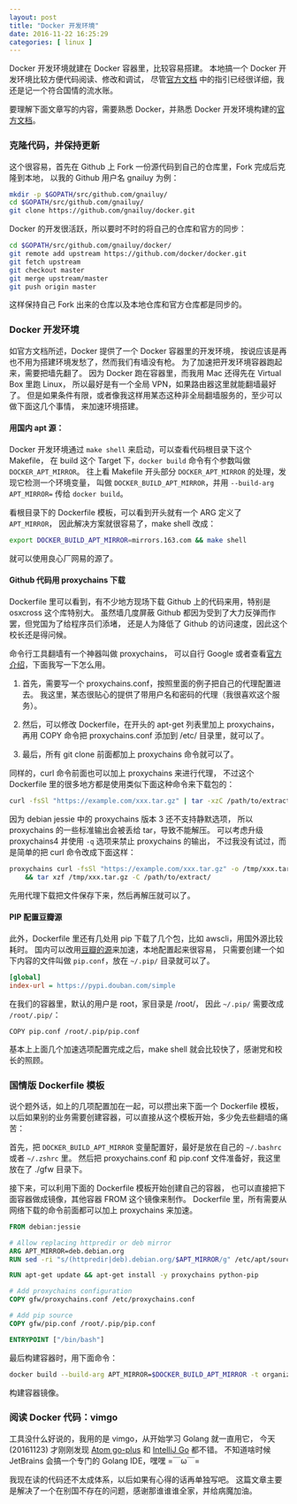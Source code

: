 ```yaml
--- 
layout: post
title: "Docker 开发环境"
date: 2016-11-22 16:25:29
categories: [ linux ]
---
```


Docker 开发环境就建在 Docker 容器里，比较容易搭建。
本地搞一个 Docker 开发环境比较方便代码阅读、修改和调试，
尽管[官方文档][docker-dev] 中的指引已经很详细，我还是记一个符合国情的流水账。

要理解下面文章写的内容，需要熟悉 Docker，并熟悉 Docker 开发环境构建的[官方文档][docker-dev]。

<!-- more -->

### 克隆代码，并保持更新

这个很容易，首先在 Github 上 Fork 一份源代码到自己的仓库里，Fork 完成后克隆到本地，
以我的 Github 用户名 gnailuy 为例：

``` bash
mkdir -p $GOPATH/src/github.com/gnailuy/
cd $GOPATH/src/github.com/gnailuy/
git clone https://github.com/gnailuy/docker.git
```

Docker 的开发很活跃，所以要时不时的将自己的仓库和官方的同步：

``` bash
cd $GOPATH/src/github.com/gnailuy/docker/
git remote add upstream https://github.com/docker/docker.git
git fetch upstream
git checkout master
git merge upstream/master
git push origin master
```

这样保持自己 Fork 出来的仓库以及本地仓库和官方仓库都是同步的。

### Docker 开发环境

如官方文档所述，Docker 提供了一个 Docker 容器里的开发环境，
按说应该是再也不用为搭建环境发愁了，然而我们有墙没有枪。
为了加速把开发环境容器跑起来，需要把墙先翻了。
因为 Docker 跑在容器里，而我用 Mac 还得先在 Virtual Box 里跑 Linux，
所以最好是有一个全局 VPN，如果路由器这里就能翻墙最好了。
但是如果条件有限，或者像我这样用某态这种非全局翻墙服务的，至少可以做下面这几个事情，
来加速环境搭建。

#### 用国内 apt 源：

Docker 开发环境通过 `make shell` 来启动，可以查看代码根目录下这个 Makefile，
在 build 这个 Target 下，`docker build` 命令有个参数叫做 `DOCKER_APT_MIRROR`。
往上看 Makefile 开头部分 `DOCKER_APT_MIRROR` 的处理，发现它检测一个环境变量，
叫做 `DOCKER_BUILD_APT_MIRROR`，并用 `--build-arg APT_MIRROR=` 传给 `docker build`。

看根目录下的 Dockerfile 模板，可以看到开头就有一个 ARG 定义了`APT_MIRROR`，
因此解决方案就很容易了，make shell 改成：

``` bash
export DOCKER_BUILD_APT_MIRROR=mirrors.163.com && make shell
```

就可以使用良心厂网易的源了。

#### Github 代码用 proxychains 下载

Dockerfile 里可以看到，有不少地方现场下载 Github 上的代码来用，特别是 osxcross 这个库特别大。
虽然墙几度屏蔽 Github 都因为受到了大力反弹而作罢，但党国为了给程序员们添堵，
还是人为降低了 Github 的访问速度，因此这个校长还是得问候。

命令行工具翻墙有一个神器叫做 proxychains，
可以自行 Google 或者查看[官方介绍][proxychains]，下面我写一下怎么用。

1. 首先，需要写一个 proxychains.conf，按照里面的例子把自己的代理配置进去。
我这里，某态很贴心的提供了带用户名和密码的代理（我很喜欢这个服务）。

2. 然后，可以修改 Dockerfile，在开头的 apt-get 列表里加上 proxychains，
再用 COPY 命令把 proxychains.conf 添加到 /etc/ 目录里，就可以了。

3. 最后，所有 git clone 前面都加上 proxychains 命令就可以了。

同样的，curl 命令前面也可以加上 proxychains 来进行代理，
不过这个 Dockerfile 里的很多地方都是使用类似下面这种命令来下载包的：

``` bash
curl -fsSl "https://example.com/xxx.tar.gz" | tar -xzC /path/to/extract/
```

因为 debian jessie 中的 proxychains 版本 3 还不支持静默选项，
所以 proxychains 的一些标准输出会被丢给 tar，导致不能解压。
可以考虑升级 proxychains4 并使用 `-q` 选项来禁止 proxychains 的输出，
不过我没有试过，而是简单的把 curl 命令改成下面这样：

``` bash
proxychains curl -fsSl "https://example.com/xxx.tar.gz" -o /tmp/xxx.tar.gz \
    && tar xzf /tmp/xxx.tar.gz -C /path/to/extract/
```

先用代理下载把文件保存下来，然后再解压就可以了。

#### PIP 配置豆瓣源

此外，Dockerfile 里还有几处用 pip 下载了几个包，比如 awscli，用国外源比较耗时。
国内可以改用[豆瓣的源][pypi-douban]来加速，本地配置起来很容易，
只需要创建一个如下内容的文件叫做 `pip.conf`，放在 `~/.pip/` 目录就可以了。

``` ini
[global]
index-url = https://pypi.douban.com/simple
```

在我们的容器里，默认的用户是 root，家目录是 /root/，
因此 `~/.pip/` 需要改成 `/root/.pip/`：

```
COPY pip.conf /root/.pip/pip.conf
```

基本上上面几个加速选项配置完成之后，make shell 就会比较快了，感谢党和校长的照顾。

### 国情版 Dockerfile 模板

说个题外话，如上的几项配置加在一起，可以攒出来下面一个 Dockerfile 模板，
以后如果别的业务需要创建容器，可以直接从这个模板开始，多少免去些翻墙的痛苦：

首先，把 `DOCKER_BUILD_APT_MIRROR` 变量配置好，最好是放在自己的 `~/.bashrc` 或者
`~/.zshrc` 里。
然后把 proxychains.conf 和 pip.conf 文件准备好，我这里放在了 ./gfw 目录下。

接下来，可以利用下面的 Dockerfile 模板开始创建自己的容器，
也可以直接把下面容器做成镜像，其他容器 FROM 这个镜像来制作。
Dockerfile 里，所有需要从网络下载的命令前面都可以加上 proxychains 来加速。

``` Dockerfile
FROM debian:jessie

# Allow replacing httpredir or deb mirror
ARG APT_MIRROR=deb.debian.org
RUN sed -ri "s/(httpredir|deb).debian.org/$APT_MIRROR/g" /etc/apt/sources.list

RUN apt-get update && apt-get install -y proxychains python-pip

# Add proxychains configuration
COPY gfw/proxychains.conf /etc/proxychains.conf

# Add pip source
COPY gfw/pip.conf /root/.pip/pip.conf

ENTRYPOINT ["/bin/bash"]
```

最后构建容器时，用下面命令：

``` bash
docker build --build-arg APT_MIRROR=$DOCKER_BUILD_APT_MIRROR -t organization/image-name .
```

构建容器镜像。

### 阅读 Docker 代码：vimgo

工具没什么好说的，我用的是 vimgo，从开始学习 Golang 就一直用它，
今天 (20161123) 才刚刚发现 [Atom go-plus][go-plus] 和 [IntelliJ Go][intellij-go] 都不错。
不知道啥时候 JetBrains 会搞一个专门的 Golang IDE，嘿嘿 =￣ω￣=

我现在读的代码还不太成体系，以后如果有心得的话再单独写吧。
这篇文章主要是解决了一个在别国不存在的问题，感谢那谁谁谁全家，并给病魔加油。

[docker-dev]:   https://docs.docker.com/opensource/project/set-up-dev-env/
[proxychains]:  http://proxychains.sourceforge.net/
[pypi-douban]:  http://pypi.doubanio.com/
[go-plus]:      https://atom.io/packages/go-plus
[intellij-go]:  http://go-ide.com/

